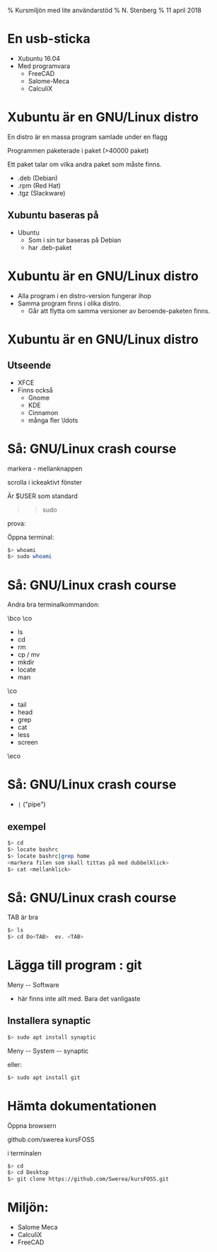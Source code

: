 % Kursmiljön med lite användarstöd
% N. Stenberg
% 11 april 2018


# En usb-sticka

- Xubuntu 16.04
- Med programvara
	- FreeCAD
	- Salome-Meca
	- CalculiX


# Xubuntu är en GNU/Linux distro

En distro är en massa program samlade under en flagg

Programmen paketerade i paket  (>40000 paket)

Ett paket talar om vilka andra paket som måste finns.

- .deb  (Debian)
- .rpm  (Red Hat)
- .tgz  (Slackware)

## Xubuntu baseras på

- Ubuntu
	- Som i sin tur baseras på Debian
	- har .deb-paket


# Xubuntu är en GNU/Linux distro


- Alla program i en distro-version fungerar ihop
- Samma program finns i olika distro. 
	- Går att flytta om samma versioner av beroende-paketen finns.


# Xubuntu är en GNU/Linux distro

## Utseende

- XFCE
- Finns också
	- Gnome
	- KDE
	- Cinnamon
	- många fler \ldots


# Så: GNU/Linux crash course

markera - mellanknappen

scrolla i ickeaktivt fönster

Är $USER som standard

>>  sudo


prova:

Öppna terminal:

```bash
$> whoami
$> sudo whoami
```

# Så: GNU/Linux crash course

Andra bra terminalkommandon:

\bco
\co

- ls
- cd
- rm
- cp / mv
- mkdir
- locate
- man

\co

- tail
- head
- grep
- cat
- less
- screen

\eco


# Så: GNU/Linux crash course

- `|`   ("pipe")

## exempel

```bash
$> cd
$> locate bashrc
$> locate bashrc|grep home
<markera filen som skall tittas på med dubbelklick>
$> cat <mellanklick> 
```

# Så: GNU/Linux crash course

TAB är bra 

```bash
$> ls
$> cd Do<TAB>  ev. <TAB>
```

# Lägga till program  :  git

Meny -- Software

- här finns inte allt med. Bara det vanligaste

## Installera synaptic

```bash
$> sudo apt install synaptic
```

Meny -- System -- synaptic

eller:

```bash
$> sudo apt install git
```

# Hämta dokumentationen

Öppna browsern

github.com/swerea
<klick> kursFOSS

i terminalen

```bash
$> cd
$> cd Desktop
$> git clone https://github.com/Swerea/kursFOSS.git
```



# Miljön:

- Salome Meca
- CalculiX
- FreeCAD
